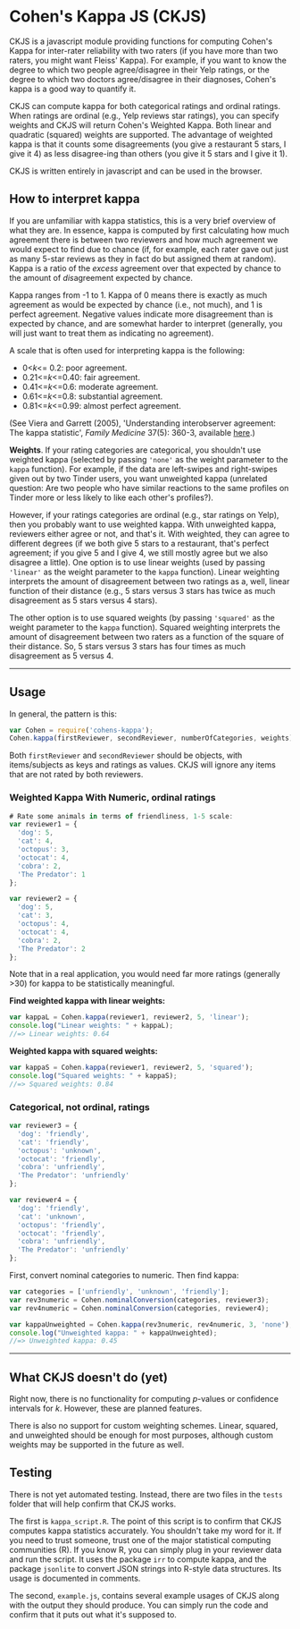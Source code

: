 # Cohen's Kappa JS (CKJS)

CKJS is a javascript module providing functions for computing Cohen's Kappa for inter-rater
reliability with two raters (if you have more than two raters, you might want
Fleiss' Kappa). For example, if you want to know the degree to which two people
agree/disagree in their Yelp ratings, or the degree to which two doctors agree/disagree in their
diagnoses, Cohen's kappa is a good way to quantify it. 

CKJS can compute kappa for both categorical ratings and ordinal ratings. When
ratings are ordinal (e.g., Yelp reviews star ratings), you can specify weights and
CKJS will return Cohen's Weighted Kappa. Both linear and quadratic (squared)
weights are supported. The advantage of weighted kappa is that it counts some
disagreements (you give a restaurant 5 stars, I give it 4) as less disagree-ing
than others (you give it 5 stars and I give it 1). 

CKJS is written entirely in javascript and can be used in the
browser. 

## How to interpret kappa ## 
If you are unfamiliar with kappa statistics, this is a very brief overview of what
they are. In essence, kappa is computed by first calculating how much agreement
there is between two reviewers and how much agreement we would expect to find due
to chance (if, for example, each rater gave out just as many 5-star reviews as they
in fact do but assigned them at random).  Kappa is a ratio of the *excess*
agreement over that expected by chance to the amount of *dis*agreement expected by
chance. 

Kappa ranges from -1 to 1. Kappa of 0 means there is exactly as much agreement as
would be expected by chance (i.e., not much), and 1 is perfect agreement.  Negative
values indicate more disagreement than is expected by chance, and are somewhat
harder to interpret (generally, you will just want to treat them as indicating no
agreement). 

A scale that is often used for interpreting kappa is the following:

- 0<*k*<= 0.2: poor agreement. 
- 0.21<=*k*<=0.40: fair agreement. 
- 0.41<=*k*<=0.6: moderate agreement.
- 0.61<=*k*<=0.8: substantial agreement. 
- 0.81<=*k*<=0.99: almost perfect agreement.

(See Viera and Garrett (2005), 'Understanding interobserver agreement:
The kappa statistic', *Family Medicine* 37(5): 360-3, available [here][viera].)

[viera]:http://virtualhost.cs.columbia.edu/~julia/courses/CS6998/Interrater_agreement.Kappa_statistic.pdf

**Weights**. If your rating categories are categorical, you shouldn't use weighted
kappa (selected by passing `'none'` as the weight parameter to the `kappa` function). For example,
if the data are left-swipes and right-swipes given out by two Tinder users, you want
unweighted kappa (unrelated question: Are two people who have similar reactions to the same
profiles on Tinder more or less likely to like each other's profiles?).  

However, if your ratings categories are ordinal (e.g., star ratings on Yelp), then
you probably want to use weighted kappa. With unweighted kappa, reviewers either
agree or not, and that's it. With weighted, they can agree to different degrees (if
we both give 5 stars to a restaurant, that's perfect agreement; if you give 5 and I
give 4, we still mostly agree but we also disagree a little). One option is to use
linear weights (used by passing `'linear'` as the weight parameter to the `kappa`
function). Linear
weighting interprets the amount of disagreement between two ratings as a, well,
linear function of their distance (e.g., 5 stars versus 3 stars has twice as much
disagreement as 5 stars versus 4 stars).  

The other option is to use squared weights (by passing `'squared'` as the weight
parameter to the `kappa` function).  Squared weighting interprets the amount of
disagreement between two raters as a function of the square of their distance. So,
5 stars versus 3 stars has four times as much disagreement as 5 versus 4. 

-----------

## Usage 

In general, the pattern is this:

```javascript
var Cohen = require('cohens-kappa');
Cohen.kappa(firstReviewer, secondReviewer, numberOfCategories, weights);
```
Both `firstReviewer` and `secondReviewer` should be objects, with items/subjects as keys and
ratings as values. CKJS will ignore any items that are not rated by both reviewers. 

### Weighted Kappa With Numeric, ordinal ratings 
```javascript
# Rate some animals in terms of friendliness, 1-5 scale:
var reviewer1 = {
  'dog': 5,
  'cat': 4,
  'octopus': 3,
  'octocat': 4,
  'cobra': 2,
  'The Predator': 1
};

var reviewer2 = {
  'dog': 5,
  'cat': 3,
  'octopus': 4,
  'octocat': 4,
  'cobra': 2,
  'The Predator': 2
};
```
Note that in a real application, you would need far more ratings (generally >30)
for kappa to be statistically meaningful. 

**Find weighted kappa with linear weights:**

```javascript
var kappaL = Cohen.kappa(reviewer1, reviewer2, 5, 'linear');
console.log("Linear weights: " + kappaL);
//=> Linear weights: 0.64
```
**Weighted kappa with squared weights:**

```javascript
var kappaS = Cohen.kappa(reviewer1, reviewer2, 5, 'squared');
console.log("Squared weights: " + kappaS);
//=> Squared weights: 0.84
```
### Categorical, not ordinal, ratings 
```javascript
var reviewer3 = {
  'dog': 'friendly',
  'cat': 'friendly',
  'octopus': 'unknown',
  'octocat': 'friendly',
  'cobra': 'unfriendly',
  'The Predator': 'unfriendly'
};

var reviewer4 = {
  'dog': 'friendly',
  'cat': 'unknown',
  'octopus': 'friendly',
  'octocat': 'friendly',
  'cobra': 'unfriendly',
  'The Predator': 'unfriendly'
};
```
First, convert nominal categories to numeric. Then find kappa:

```javascript
var categories = ['unfriendly', 'unknown', 'friendly'];
var rev3numeric = Cohen.nominalConversion(categories, reviewer3);
var rev4numeric = Cohen.nominalConversion(categories, reviewer4);

var kappaUnweighted = Cohen.kappa(rev3numeric, rev4numeric, 3, 'none');
console.log("Unweighted kappa: " + kappaUnweighted);
//=> Unweighted kappa: 0.45 
```
---------------

## What CKJS doesn't do (yet) ## 

Right now, there is no functionality for computing *p*-values or confidence intervals
for *k*. However, these are planned features.  

There is also no support for custom weighting schemes. Linear, squared, and
unweighted should be enough for most purposes, although custom weights may be
supported in the future as well. 

## Testing 

There is not yet automated testing. Instead, there are two files in the `tests`
folder that will help confirm that CKJS works. 

The first is `kappa_script.R`. The point of this script is to confirm that CKJS
computes kappa statistics accurately.  You shouldn't take my word for it.  If you
need to trust someone, trust one of the major statistical computing communities
(R).  If you know R, you can simply plug in your reviewer data and run the script.
It uses the package `irr` to compute kappa, and the package `jsonlite` to convert
JSON strings into R-style data structures. Its usage is documented in comments.

The second, `example.js`, contains several example usages of CKJS along with the
output they should produce. You can simply run the code and confirm that it puts
out what it's supposed to. 


